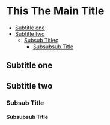 # This The Main Title

* [Subtitle one](#subtitle-one)
* [Subtitle two](#subtitle-two)
    * [Subsub Titleç](#subsub-title)
        * [Subsubsub Title](#subsubsub-title)

## Subtitle one

## Subtitle two

### Subsub Title

#### Subsubsub Title